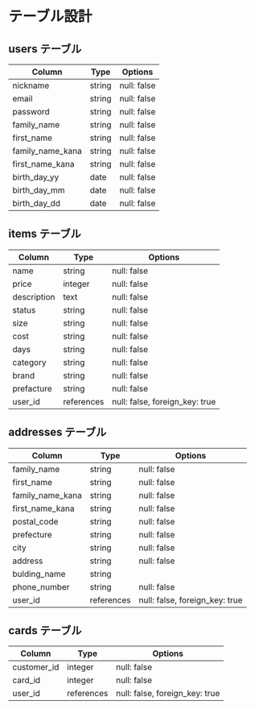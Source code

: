 # 	テーブル設計								
									
##	 users テーブル							
									
| Column 	     	   | Type 	|	Options    	|	
| ---------------- | ------ |	-----------	|	
| nickname    	   | string |	null: false |	
| email  	 	  	   | string |	null: false |	
| password     	   | string |	null: false |	
| family_name  	   | string |	null: false |	
| first_name  	   | string |	null: false |	
| family_name_kana | string |	null: false |	
| first_name_kana  | string	|	null: false |	
| birth_day_yy	   | date   |	null: false |	
| birth_day_mm	   | date   |	null: false |	
| birth_day_dd	   | date   |	null: false |	
									
##	 items テーブル							
									
| Column 	     | Type 	    |	Options      	                 |
| ------------ | ---------- |	------------------------------ |
| name   	     | string     |	null: false  	               	 |
| price  	   	 | integer    |	null: false  	                 |
| description  | text       |	null: false  	               	 |
| status 	   	 | string     |	null: false  	               	 |
| size   	   	 | string     |	null: false  	               	 |
| cost   	   	 | string     |	null: false  	               	 |
| days   	     | string     |	null: false  	               	 |
| category     | string     |	null: false  	               	 |
| brand        | string     |	null: false  	               	 |
| prefacture   | string     |	null: false  	               	 |
| user_id	     | references |	null: false, foreign_key: true |
									
##	 addresses テーブル						
									
| Column 	     	   | Type   	  | Options 	                     |
| ---------------- | ---------- | ------------------------------ |
| family_name 	   | string     | null: false                    |
| first_name  	   | string     | null: false              	     |
| family_name_kana | string 	  | null: false              	     |
| first_name_kana  | string 	  | null: false              	     |
| postal_code 	   | string 	  | null: false              	     |
| prefecture  	   | string     | null: false              	     |
| city   	     	   | string     | null: false              	     |
| address 	       | string 	  | null: false              	     |
| bulding_name	   | string 	  |         	                     |
| phone_number	   | string 	  | null: false               	   |
| user_id	     	   | references | null: false, foreign_key: true |
									
##	 cards テーブル							
									
| Column 	     | Type 	    |	Options      	                	|
| ------------ | ---------- |	------------------------------ 	|
| customer_id  | integer    |	null: false  	                 	|
| card_id	     | integer    |	null: false  	                 	|
| user_id	     | references |	null: false, foreign_key: true 	|
